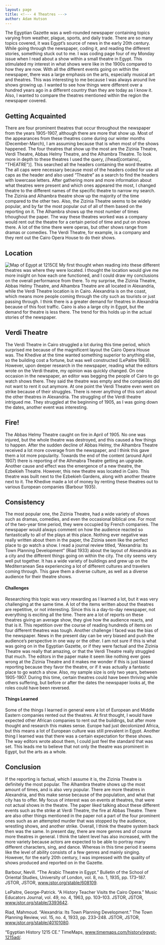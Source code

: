 ```yaml
---
layout: page
title: <!--- 4 Theatres --->
author: Adam Hutson
---
```


The Egyptian Gazette was a well-rounded newspaper containing topics varying from weather, plague, sports, and daily trade. There are so many topics covered, it was Egypt’s source of news in the early 20th century. While going through the newspaper, coding it, and reading the different stories, something stuck out to me. I was coding page four of my Monday issue when I read about a show within a small theatre in Egypt. This stimulated my interest in what shows were like in the 1900s compared to how they are now. With all the different events going on within the newspaper, there was a large emphasis on the arts, especially musical art and theatres. This was interesting to me because I was always around live shows growing up. I wanted to see how things were different over a hundred years ago in a different country than they are today as I know it. Also, I wanted to compare the theatres mentioned within the region the newspaper covered.

## Getting Acquainted

There are four prominent theatres that occur throughout the newspaper from the years 1905-1907, although there are more that show up. Most of the appearances from these theatres come during our winter months (December-March), I am assuming because that is when most of the shows happened. The four theatres that show up the most are the Zizinia Theatre, Verdi Theatre, Abbas Helmy Theatre, and the Alhambra Theatre. To look more in depth to these theatres I used the query, //head[contains(., "THEATRE")]. This searched all the headers containing the word theatre. The all caps were necessary because most of the headers coded for use all caps as the header and also used “Theatre” as a search to find the headers with lowercase letters. After gathering more and more information about what theatres were present and which ones appeared the most, I changed theatre to the different names of the specific theatre to narrow my search. The Zizinia and Alhambra theatre show up the majority of the time compared to the other two. Also, the Zizinia Theatre seems to be widely popular, and by far the most popular out of all of them based on the reporting on it. The Alhambra shows up the most number of times trhoughout the paper. The way these theatres worked was a company would rent out the theatre for a certain period of time and put on shows there. A lot of the time there were operas, but other shows range from dramas or comedies. The Verdi Theatre, for example, is a company and they rent out the Cairo Opera House to do their shows.

## Location

<img src="https://110101-313254-raikfcquaxqncofqfm.stackpathdns.com/wp-content/uploads/2016/10/egypt1215ad.jpg" alt="Map of Egypt at 1215CE" class="lazyloading" data-was-processed="true">
My first thought when reading into these different theatres was where they were located. I thought the location would give me more insight on how each one functioned, and I could draw my conclusions on the overall performance from there. To my surprise, the Zizinia Theatre, Abbas Helmy Theatre, and Alhambra Theatre are all located in Alexandria, while the Verdi Theatre location is in Cairo. Alexandria is on the coast, which means more people coming through the city such as tourists or just passing through. I think there is a greater demand for theatres in Alexandria because of this foot traffic. Cairo is also a large city in Egypt, but the demand for theatre is less there. The trend for this holds up in the actual stories of the newspaper.

## Verdi Theatre

The Verdi Theatre in Cairo struggled a lot during this time period, which surprised me because of the magnificent layout the Cairo Opera House was. The Khedive at the time wanted something superior to anything else, so the building cost a fortune, but was well constructed (LePaitre 1963). However, upon deeper research in the newspaper, reading what the editors wrote on the Verdi theatre, my opinion was quickly changed. On one occasion in the newspaper, an editor was begging the people of Cairo to go watch shows there. They said the theatre was empty and the companies did not want to rent it out anymore. At one point the Verdi Theatre even went on strike because of their struggles. There is never anything of this sort about the other theatres in Alexandria.
The struggling of the Verdi theatre intrigued me. They struggled at the beginning of 1905, as I was going down the dates, another event was interesting.

## Fire!

 The Abbas Helmy Theatre caught on fire in April of 1905. No one was injured, but the whole theatre was destroyed, and this caused a few things to happen. After the sudden decline of Abbas Helmy, the Alhambra Theatre received a lot more coverage from the newspaper, and I think this gave them a lot more popularity. Towards the end of the content (around April 1907) there is reporting of the Alhmabra Theatre getting an upgrade. Another cause and effect was the emergence of a new theatre, the Ezbekieh Theatre. However, this new theatre was located in Cairo. This theatre was built next to the Ezbekieh Gardens, along with another theatre next to it. The Khedive made a lot of money by renting these theatres out to various European companies (Barbour 1935).
 ## Consistency
The most popular one, the Zizinia Theatre, had a wide variety of shows such as dramas, comedies, and even the occasional biblical one. For most of the two-year time period, they were occupied by French companies. The newspaper would always comment on how the audience reacted so fantastically to all of the plays at this place. Nothing ever negative was really written about them in the paper, the Zizinia seem like the perfect place to go watch a show. I read a journal review titled, “Alexandria: Its Town Planning Development” (Riad 1933) about the layout of Alexandria as a city and the different things going on within the city. The city seems very well put together. It has a wide variety of buildings and grew up on the Mediterranean Sea experiencing a lot of different cultures and travelers coming through. This gave them a diverse culture, as well as a diverse audience for their theatre shows.

#### Challenges

Researching this topic was very rewarding as I learned a lot, but it was very challenging at the same time. A lot of the items written about the theatres are repetitive, or not interesting. Since this is a day-to-day newspaper, not everything is exciting all the time. There are a lot of reports on these theatres giving an average show, they give how the audience reacts, and that is it. This repetition over the course of reading hundreds of items on four different theatres was tough. Another challenge I faced was the bias of the newspaper. News in the present day can be very biased and push the audience’s perspective in one way or the other. I am not sure if this is what was going on in the Egyptian Gazette, or if they were factual and the Zizinia Theatre was really that amazing, or that the Verdi Theatre really struggled that much. The editors in the paper make it seem like nothing ever goes wrong at the Zizinia Theatre and it makes me wonder if this is just biased reporting because they favor the theatre, or if it was actually a fantastic place to go watch a show. Also, my sample size is only two years, between 1905-1907. During this time, certain theatres could have been thriving while others suffering, but before or after the dates the newspaper looks at, the roles could have been reversed.

#### Things Learned

Some of the things I learned in general were a lot of European and Middle Eastern companies rented out the theatres. At first thought, I would have expected other African companies to rent out the buildings, but after more thought and research this makes sense. Europe had just decolonized Africa, but this means a lot of European culture was still prevalent in Egypt. Another thing I learned was that there was a certain expectation for these shows. The way editors wrote about them, I could just feel the standard that was set. This leads me to believe that not only the theatre was prominent in Egypt, but the arts as a whole.

## Conclusion

If the reporting is factual, which I assume it is, the Zizinia Theatre is definitely the most popular. The Alhambra theatre shows up the most amount of times, and is also very popular. There are more theatres in Alexandria, and this make sense because of the population, and what that city has to offer. My focus of interest was on events at theatres, that were not actual shows in the theatre. The paper liked talking about these different events such as the strike at Verdi Theatre, the fire at Abbas Theatre. There are also other things mentioned in the paper not a part of the four prominent ones such as an attempted murder that was stopped by the audience, wrestling shows, and another strike. Overall, I think the theatre system back then was the same. In present day, there are more genres and of course more theatres in general. I think the talent level has also increased, with the more variety because actors are expected to be able to portray many different characters, sing, and dance. Whereas in this time period it seems like the level of ability consists of a few genres and mainly singing. However, for the early 20th century, I was impressed with the quality of shows produced and reported on in the Gazette.






Barbour, Nevill. “The Arabic Theatre in Egypt.” Bulletin of the School of Oriental Studies, University of London, vol. 8, no. 1, 1935, pp. 173–187. JSTOR, JSTOR, www.jstor.org/stable/608109.

LePaitre, George-Patrick. “A History Teacher Visits the Cairo Opera.” Music Educators Journal, vol. 49, no. 4, 1963, pp. 103–103. JSTOR, JSTOR, www.jstor.org/stable/3393642.

Riad, Mahmoud. “Alexandria: Its Town Planning Development.” The Town Planning Review, vol. 15, no. 4, 1933, pp. 233–248. JSTOR, JSTOR, www.jstor.org/stable/40101080.

“Egyptian History 1215 CE.” TimeMaps, www.timemaps.com/history/egypt-1215ad/.
